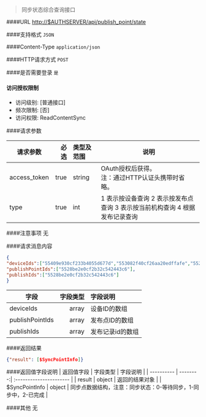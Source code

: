 
> 同步状态综合查询接口

####URL
<http://$AUTHSERVER/api/publish_point/state>

####支持格式
`JSON`

####Content-Type
`application/json`

####HTTP请求方式
`POST`

####是否需要登录
`是`

#### 访问授权限制
* 访问级别: [普通接口]
* 频次限制: [否]
* 访问权限: ReadContentSync


####请求参数

| 请求参数      |    必选 | 类型及范围  | 说明                                |
| ------------- | -------:| :---------- | ----------------------------------- |
| access_token  | true    | string      | OAuth授权后获得。</br>注：通过HTTP认证头携带时省略。 |
| type           | true   | int      | 1 表示按设备查询   2 表示按发布点查询  3 表示按当前机构查询  4 根据发布记录查询 |

####注意事项
无

####请求消息内容
``` JSON
{
"deviceIds":["55409e930cf233b4055d677d","553082f40cf26aa20edffafe","5528b6900cf26aa20edffaf1"],
"publishPointIds":["5528be2e0cf2b32c542443c6"],
"publishIds":["5528be2e0cf2b32c542443c6"]
}

```

| 字段 | 字段类型 | 字段说明                |
| ---------- | --------:| :---------------------- |
| deviceIds  | array |  设备ID的数组 |
| publishPointIds   | array |  发布点ID的数组 |
| publishIds    | array |   发布记录id的数组 |

####返回结果
``` JSON
{"result": [$SyncPointInfo]}
```

####返回值字段说明
| 返回值字段 | 字段类型 | 字段说明                |
| ---------- | --------:| :---------------------- |
| result  | object  | 返回的结果对象 |
| $SyncPointInfo   | object  | 同步点数据结构，注意：同步状态：0-等待同步，1-同步中，2-已完成 |

####其他
无
